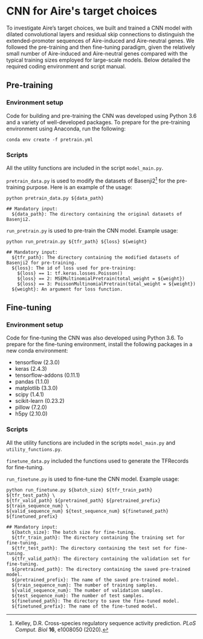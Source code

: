 # CNN for Aire's target choices

To investigate Aire’s target choices, we built and trained a CNN model with dilated convolutional layers and residual skip connections to distinguish the extended-promoter sequences of Aire-induced and Aire-neutral genes. We followed the pre-training and then fine-tuning paradigm, given the relatively small number of Aire-induced and Aire-neutral genes compared with the typical training sizes employed for large-scale models. Below detailed the required coding environment and script manual.

## Pre-training
### Environment setup
Code for building and pre-training the CNN was developed using Python 3.6 and a variety of well-developed packages. To prepare for the pre-training environment using Anaconda, run the following:
```
conda env create -f pretrain.yml
```
### Scripts
All the utility functions are included in the script `model_main.py`.

`pretrain_data.py` is used to modify the datasets of Basenji2[^1] for the pre-training purpose. Here is an example of the usage:
```
python pretrain_data.py ${data_path}

## Mandatory input:
  ${data_path}: The directory containing the original datasets of Basenji2.
```

`run_pretrain.py` is used to pre-train the CNN model. Example usage:
```
python run_pretrain.py ${tfr_path} ${loss} ${weight}

## Mandatory input:
  ${tfr_path}: The directory containing the modified datasets of Basenji2 for pre-training.
  ${loss}: The id of loss used for pre-training: 
    ${loss} == 1: tf.keras.losses.Poisson()
    ${loss} == 2: MSEMultinomialPretrain(total_weight = ${weight})
    ${loss} == 3: PoissonMultinomialPretrain(total_weight = ${weight})
  ${weight}: An argument for loss function.
```
## Fine-tuning
### Environment setup
Code for fine-tuning the CNN was also developed using Python 3.6. To prepare for the fine-tuning environment, install the following packages in a new conda environment:
- tensorflow (2.3.0)
- keras (2.4.3) 
- tensorflow-addons (0.11.1)
- pandas (1.1.0)
- matplotlib (3.3.0)
- scipy (1.4.1)
- scikit-learn (0.23.2)
- pillow (7.2.0)
- h5py (2.10.0)

### Scripts
All the utility functions are included in the scripts `model_main.py` and `utility_functions.py`.

`finetune_data.py` included the functions used to generate the TFRecords for fine-tuning.

`run_finetune.py` is used to fine-tune the CNN model. Example usage:
```
python run_finetune.py ${batch_size} ${tfr_train_path} ${tfr_test_path} \
${tfr_valid_path} ${pretrained_path} ${pretrained_prefix} ${train_sequence_num} \
${valid_sequence_num} ${test_sequence_num} ${finetuned_path} ${finetuned_prefix}

## Mandatory input:
  ${batch_size}: The batch size for fine-tuning.
  ${tfr_train_path}: The directory containing the training set for fine-tuning.
  ${tfr_test_path}: The directory containing the test set for fine-tuning.
  ${tfr_valid_path}: The directory containing the validation set for fine-tuning.
  ${pretrained_path}: The directory containing the saved pre-trained model.
  ${pretrained_prefix}: The name of the saved pre-trained model.
  ${train_sequence_num}: The number of training samples.
  ${valid_sequence_num}: The number of validation samples.
  ${test_sequence_num}: The number of test samples.
  ${finetuned_path}: The directory to save the fine-tuned model.
  ${finetuned_prefix}: The name of the fine-tuned model.
```


[^1]: Kelley, D.R. Cross-species regulatory sequence activity prediction. _PLoS Comput. Biol_ **16**, e1008050 (2020).
